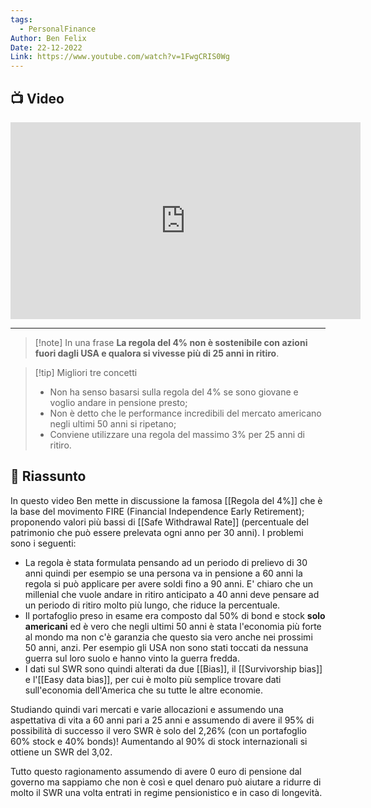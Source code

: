 ```yaml
---
tags:
  - PersonalFinance
Author: Ben Felix
Date: 22-12-2022
Link: https://www.youtube.com/watch?v=1FwgCRIS0Wg
---
```

## 📺 Video
<div class="iframe-container">
  <iframe width="560" height="315" src="https://www.youtube.com/embed/1FwgCRIS0Wg" title="YouTube video player" frameborder="0" allow="accelerometer; autoplay; clipboard-write; encrypted-media; gyroscope; picture-in-picture" allowfullscreen></iframe>
</div>

---

> [!note] In una frase
> **La regola del 4% non è sostenibile con azioni fuori dagli USA e qualora si vivesse più di 25 anni in ritiro**.

> [!tip] Migliori tre concetti
> - Non ha senso basarsi sulla regola del 4% se sono giovane e voglio andare in pensione presto;
> - Non è detto che le performance incredibili del mercato americano negli ultimi 50 anni si ripetano;
> - Conviene utilizzare una regola del massimo 3% per 25 anni di ritiro.

## 📒 Riassunto
In questo video Ben mette in discussione la famosa [[Regola del 4%]] che è la base del movimento FIRE (Financial Independence Early Retirement); proponendo valori più bassi di [[Safe Withdrawal Rate]] (percentuale del patrimonio che può essere prelevata ogni anno per 30 anni).
I problemi sono i seguenti:
* La regola è stata formulata pensando ad un periodo di prelievo di 30 anni quindi per esempio se una persona va in pensione a 60 anni la regola si può applicare per avere soldi fino a 90 anni. E' chiaro che un millenial che vuole andare in ritiro anticipato a 40 anni deve pensare ad un periodo di ritiro molto più lungo, che riduce la percentuale.
* Il portafoglio preso in esame era composto dal 50% di bond e stock **solo americani** ed è vero che negli ultimi 50 anni è stata l'economia più forte al mondo ma non c'è garanzia che questo sia vero anche nei prossimi 50 anni, anzi. Per esempio gli USA non sono stati toccati da nessuna guerra sul loro suolo e hanno vinto la guerra fredda.
* I dati sul SWR sono quindi alterati da due [[Bias]], il [[Survivorship bias]] e l'[[Easy data bias]], per cui è molto più semplice trovare dati sull'economia dell'America che su tutte le altre economie. 

Studiando quindi vari mercati e varie allocazioni e assumendo una aspettativa di vita a 60 anni pari a 25 anni e assumendo di avere il 95% di possibilità di successo il vero SWR è solo del 2,26% (con un portafoglio 60% stock e 40% bonds)!
Aumentando al 90% di stock internazionali  si ottiene un SWR del 3,02.

Tutto questo ragionamento assumendo di avere 0 euro di pensione dal governo ma sappiamo che non è così e quel denaro può aiutare a ridurre di molto il SWR una volta entrati in regime pensionistico e in caso di longevità.


